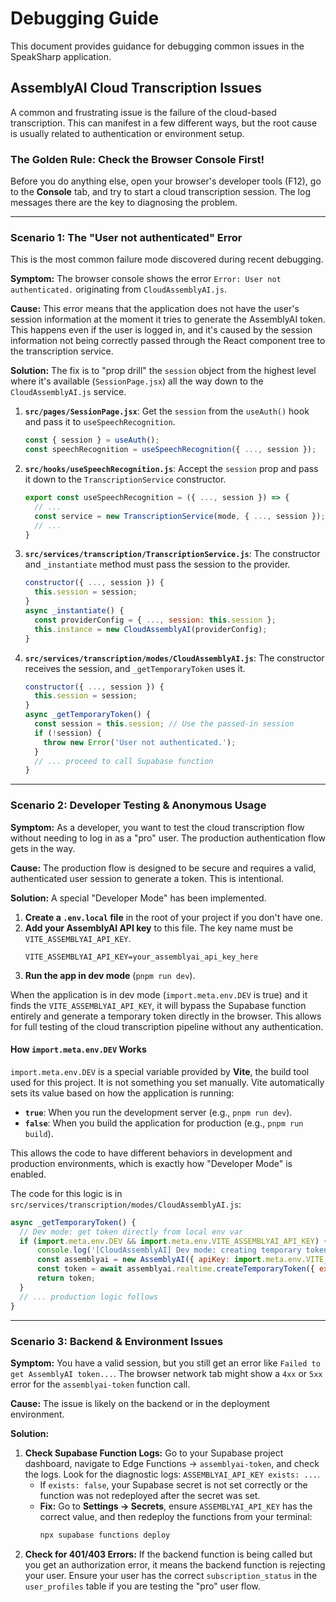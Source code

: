 # Debugging Guide

This document provides guidance for debugging common issues in the SpeakSharp application.

## AssemblyAI Cloud Transcription Issues

A common and frustrating issue is the failure of the cloud-based transcription. This can manifest in a few different ways, but the root cause is usually related to authentication or environment setup.

### The Golden Rule: Check the Browser Console First!

Before you do anything else, open your browser's developer tools (F12), go to the **Console** tab, and try to start a cloud transcription session. The log messages there are the key to diagnosing the problem.

---

### Scenario 1: The "User not authenticated" Error

This is the most common failure mode discovered during recent debugging.

**Symptom:** The browser console shows the error `Error: User not authenticated.` originating from `CloudAssemblyAI.js`.

**Cause:** This error means that the application does not have the user's session information at the moment it tries to generate the AssemblyAI token. This happens even if the user is logged in, and it's caused by the session information not being correctly passed through the React component tree to the transcription service.

**Solution:** The fix is to "prop drill" the `session` object from the highest level where it's available (`SessionPage.jsx`) all the way down to the `CloudAssemblyAI.js` service.

1.  **`src/pages/SessionPage.jsx`**: Get the `session` from the `useAuth()` hook and pass it to `useSpeechRecognition`.
    ```javascript
    const { session } = useAuth();
    const speechRecognition = useSpeechRecognition({ ..., session });
    ```

2.  **`src/hooks/useSpeechRecognition.js`**: Accept the `session` prop and pass it down to the `TranscriptionService` constructor.
    ```javascript
    export const useSpeechRecognition = ({ ..., session }) => {
      // ...
      const service = new TranscriptionService(mode, { ..., session });
      // ...
    }
    ```

3.  **`src/services/transcription/TranscriptionService.js`**: The constructor and `_instantiate` method must pass the session to the provider.
    ```javascript
    constructor({ ..., session }) {
      this.session = session;
    }
    async _instantiate() {
      const providerConfig = { ..., session: this.session };
      this.instance = new CloudAssemblyAI(providerConfig);
    }
    ```

4.  **`src/services/transcription/modes/CloudAssemblyAI.js`**: The constructor receives the session, and `_getTemporaryToken` uses it.
    ```javascript
    constructor({ ..., session }) {
      this.session = session;
    }
    async _getTemporaryToken() {
      const session = this.session; // Use the passed-in session
      if (!session) {
        throw new Error('User not authenticated.');
      }
      // ... proceed to call Supabase function
    }
    ```

---

### Scenario 2: Developer Testing & Anonymous Usage

**Symptom:** As a developer, you want to test the cloud transcription flow without needing to log in as a "pro" user. The production authentication flow gets in the way.

**Cause:** The production flow is designed to be secure and requires a valid, authenticated user session to generate a token. This is intentional.

**Solution:** A special "Developer Mode" has been implemented.

1.  **Create a `.env.local` file** in the root of your project if you don't have one.
2.  **Add your AssemblyAI API key** to this file. The key name must be `VITE_ASSEMBLYAI_API_KEY`.
    ```
    VITE_ASSEMBLYAI_API_KEY=your_assemblyai_api_key_here
    ```
3.  **Run the app in dev mode** (`pnpm run dev`).

When the application is in dev mode (`import.meta.env.DEV` is true) and it finds the `VITE_ASSEMBLYAI_API_KEY`, it will bypass the Supabase function entirely and generate a temporary token directly in the browser. This allows for full testing of the cloud transcription pipeline without any authentication.

#### How `import.meta.env.DEV` Works

`import.meta.env.DEV` is a special variable provided by **Vite**, the build tool used for this project. It is not something you set manually. Vite automatically sets its value based on how the application is running:

-   **`true`**: When you run the development server (e.g., `pnpm run dev`).
-   **`false`**: When you build the application for production (e.g., `pnpm run build`).

This allows the code to have different behaviors in development and production environments, which is exactly how "Developer Mode" is enabled.

The code for this logic is in `src/services/transcription/modes/CloudAssemblyAI.js`:
```javascript
async _getTemporaryToken() {
  // Dev mode: get token directly from local env var
  if (import.meta.env.DEV && import.meta.env.VITE_ASSEMBLYAI_API_KEY) {
      console.log('[CloudAssemblyAI] Dev mode: creating temporary token directly.');
      const assemblyai = new AssemblyAI({ apiKey: import.meta.env.VITE_ASSEMBLYAI_API_KEY });
      const token = await assemblyai.realtime.createTemporaryToken({ expires_in: 3600 });
      return token;
  }
  // ... production logic follows
}
```

---

### Scenario 3: Backend & Environment Issues

**Symptom:** You have a valid session, but you still get an error like `Failed to get AssemblyAI token...`. The browser network tab might show a `4xx` or `5xx` error for the `assemblyai-token` function call.

**Cause:** The issue is likely on the backend or in the deployment environment.

**Solution:**

1.  **Check Supabase Function Logs:** Go to your Supabase project dashboard, navigate to Edge Functions -> `assemblyai-token`, and check the logs. Look for the diagnostic logs: `ASSEMBLYAI_API_KEY exists: ...`.
    *   If `exists: false`, your Supabase secret is not set correctly or the function was not redeployed after the secret was set.
    *   **Fix:** Go to **Settings -> Secrets**, ensure `ASSEMBLYAI_API_KEY` has the correct value, and then redeploy the functions from your terminal:
        ```bash
        npx supabase functions deploy
        ```
2.  **Check for 401/403 Errors:** If the backend function is being called but you get an authorization error, it means the backend function is rejecting your user. Ensure your user has the correct `subscription_status` in the `user_profiles` table if you are testing the "pro" user flow.
